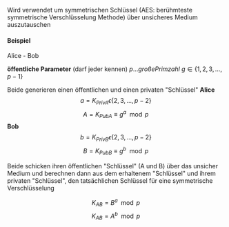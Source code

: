 Wird verwendet um symmetrischen Schlüssel (AES: berühmteste symmetrische Verschlüsselung Methode) über unsicheres Medium auszutauschen

#### Beispiel
Alice - Bob

**öffentliche Parameter** (darf jeder kennen)
$p ... große Primzahl$
$g ∈ \{1,2,3,..., p -1\}$

Beide generieren einen öffentlichen und einen privaten "Schlüssel"
**Alice**
$$a=K_{PrivA} ϵ \{2,3,...,p−2\}$$
$$A = K_{PubA} ≡ g^a \mod p$$
**Bob**
$$b=K_{PrivB} ϵ \{2,3,...,p−2\}$$
$$B = K_{PubB} ≡ g^b \mod p$$

Beide schicken ihren öffentlichen "Schlüssel" (A und B) über das unsicher Medium und berechnen dann aus dem erhaltenem "Schlüssel" und ihrem privaten "Schlüssel", den tatsächlichen Schlüssel für eine symmetrische Verschlüsselung

$$ K_{AB} = B^a \mod p $$
$$ K_{AB} = A^b \mod p $$

